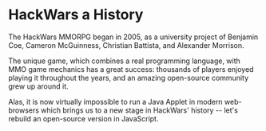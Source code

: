 # HackWars a History

The HackWars MMORPG began in 2005, as a university project of Benjamin Coe,
Cameron McGuinness, Christian Battista, and Alexander Morrison.

The unique game, which combines a real programming language, with MMO game
mechanics has a great success: thousands of players enjoyed playing it throughout
the years, and an amazing open-source community grew up around it.

Alas, it is now virtually impossible to run a Java Applet in modern web-browsers
which brings us to a new stage in HackWars' history -- let's rebuild an
open-source version in JavaScript.
